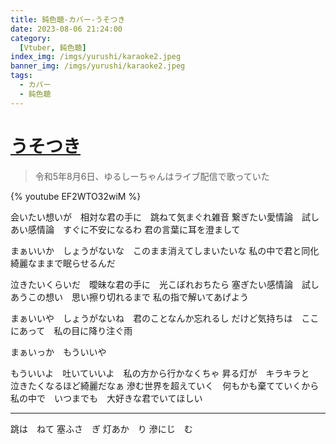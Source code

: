 ```yaml
---
title: 鈍色聴-カバー-うそつき
date: 2023-08-06 21:24:00
category:
  [Vtuber, 鈍色聴]
index_img: /imgs/yurushi/karaoke2.jpeg
banner_img: /imgs/yurushi/karaoke2.jpeg
tags:
  - カバー
  - 鈍色聴
---
```


<script src='/js/diy/resize-ifram.js'></script>

# [うそつき](https://www.nicovideo.jp/watch/sm14703600)

> 令和5年8月6日、ゆるしーちゃんはライブ配信で歌っていた

{% youtube EF2WTO32wiM %}

会いたい想いが　相対な君の手に　跳ねて気まぐれ雑音
繋ぎたい愛情論　試しあい感情論　すぐに不安になるわ
君の言葉に耳を澄まして

まぁいいか　しょうがないな　このまま消えてしまいたいな
私の中で君と同化　綺麗なままで眠らせるんだ

泣きたいくらいだ　曖昧な君の手に　光こぼれおちたら
塞ぎたい感情論　試しあうこの想い　思い擦り切れるまで
私の指で解いてあげよう

まぁいいや　しょうがないね　君のことなんか忘れるし
だけど気持ちは　ここにあって　私の目に降り注ぐ雨

まぁいっか　もういいや

もういいよ　吐いていいよ　私の方から行かなくちゃ
昇る灯が　キラキラと　泣きたくなるほど綺麗だなぁ
滲む世界を超えていく　何もかも棄てていくから
私の中で　いつまでも　大好きな君でいてほしい

- - -

跳は　ねて
塞ふさ　ぎ
灯あか　り
滲にじ　む
